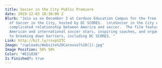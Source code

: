 ```yaml
---
title: Soccer in the City Public Premiere
date: 2019-12-03 18:30:00 Z
Blurb: "Join us on December 3 at Cardozo Education Campus for the free public premiere
  of Soccer in the City, hosted by DC SCORES.  \n\nSoccer in the City explores the
  complicated relationship between America and soccer.  The film features well-known
  American and international soccer stars, inspiring coaches, and organizations committed
  to breaking down barriers, including DC SCORES. "
Link: http://bit.ly/rsvpSITC
Image: "/uploads/Website%20Carousel%20(1).jpg"
Image Position: 50% 50%
Color: "#E31836"
Is Finished?: true
---
```


